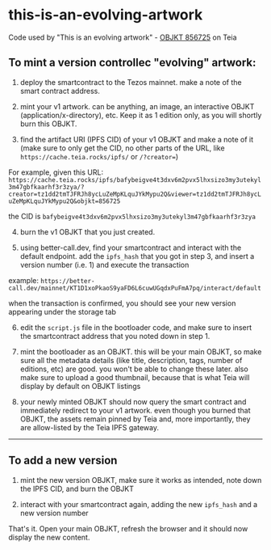 # this-is-an-evolving-artwork
Code used by "This is an evolving artwork" - [OBJKT 856725](https://teia.art/objkt/856725) on Teia


## To mint a version controllec "evolving" artwork:

1. deploy the smartcontract to the Tezos mainnet. make a note of the smart contract address.

2. mint your v1 artwork. can be anything, an image, an interactive OBJKT (application/x-directory), etc.
Keep it as 1 edition only, as you will shortly burn this OBJKT.

3. find the artifact URI (IPFS CID) of your v1 OBJKT and make a note of it (make sure to only get the CID, no other parts of the URL, like `https://cache.teia.rocks/ipfs/` or `/?creator=`)

For example, given this URL: `https://cache.teia.rocks/ipfs/bafybeigve4t3dxv6m2pvx5lhxsizo3my3utekyl3m47gbfkaarhf3r3zya/?creator=tz1dd2tmTJFRJh8ycLuZeMpKLquJYkMypu2Q&viewer=tz1dd2tmTJFRJh8ycLuZeMpKLquJYkMypu2Q&objkt=856725`

the CID is `bafybeigve4t3dxv6m2pvx5lhxsizo3my3utekyl3m47gbfkaarhf3r3zya`

4. burn the v1 OBJKT that you just created.

5. using better-call.dev, find your smartcontract and interact with the default endpoint. add the `ipfs_hash` that you got in step 3, and insert a version number (i.e. 1) and execute the transaction

example: `https://better-call.dev/mainnet/KT1D1xoPkaoS9yaFD6L6cuwUGqdxPuFmA7pq/interact/default`

when the transaction is confirmed, you should see your new version appearing under the storage tab

6. edit the `script.js` file in the bootloader code, and make sure to insert the smartcontract address that you noted down in step 1.

7. mint the bootloader as an OBJKT. this will be your main OBJKT, so make sure all the metadata details (like title, description, tags, number of editions, etc) are good. you won't be able to change these later. also make sure to upload a good thumbnail, because that is what Teia will display by default on OBJKT listings

8. your newly minted OBJKT should now query the smart contract and immediately redirect to your v1 artwork. even though you burned that OBJKT, the assets remain pinned by Teia and, more importantly, they are allow-listed by the Teia IPFS gateway.

----

## To add a new version

1. mint the new version OBJKT, make sure it works as intended, note down the IPFS CID, and burn the OBJKT

2. interact with your smartcontract again, adding the new `ipfs_hash` and a new version number

That's it. Open your main OBJKT, refresh the browser and it should now display the new content.